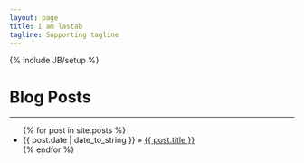 ```yaml
---
layout: page
title: I am lastab
tagline: Supporting tagline
---
```

{% include JB/setup %}

# Blog Posts
---------------

<ul class="posts">
  {% for post in site.posts %}
    <li><span>{{ post.date | date_to_string }}</span> &raquo; <a href="{{ BASE_PATH }}{{ post.url }}">{{ post.title }}</a></li>
  {% endfor %}
</ul>

